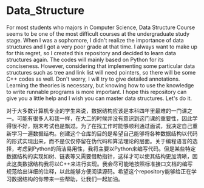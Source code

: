 # Data_Structure
For most students who majors in Computer Science, Data Structure Course seems to be one of the most difficult courses at the undergraduate study stage. When I was a sophomore, I didn't realize the importance of data structures and I got a very poor grade at that time. I always want to make up for this regret, so I created this repository and decided to learn data structures again. The codes will mainly based on Python for its conciseness. However, considering that implementing some particular data structures such as tree and link list will need pointers, so there will be some C++ codes as well. Don't worry, I will try to give detailed annotations. Learning the theories is necessary, but knowing how to use the knowledge to write runnable programs is more important. I hope this repository can give you a little help and I wish you can master data structures. Let's do it.

对于大多数计算机专业的学生来说，数据结构应该是本科四年里最难的一门课之一。可能有很多人和我一样，在大二的时候并没有意识到这门课的重要性，因此学得很不好，期末考试也是飘过。为了在找工作时能够顺利通过面试，我决定自己重新学习一遍数据结构。创建这个仓库的目的是希望自己能够将各种数据结构以代码的形式实现出来，而不是仅仅停留在伪代码和算法理论的层面。关于编程语言的选择，考虑到Python的简洁易用性，我将主要以Python来编写代码。但是某些特定数据结构的实现如树、链表等又需要借助指针，这样才可以使其结构更加清晰，因此这类数据结构我将以C++来进行实现。我会尽可能地按照标准接口文档的编写规范给出详细的注释，以此能够方便阅读源码。希望这个repository能够给正在学习数据结构的你带来一些帮助，让我们一起加油。